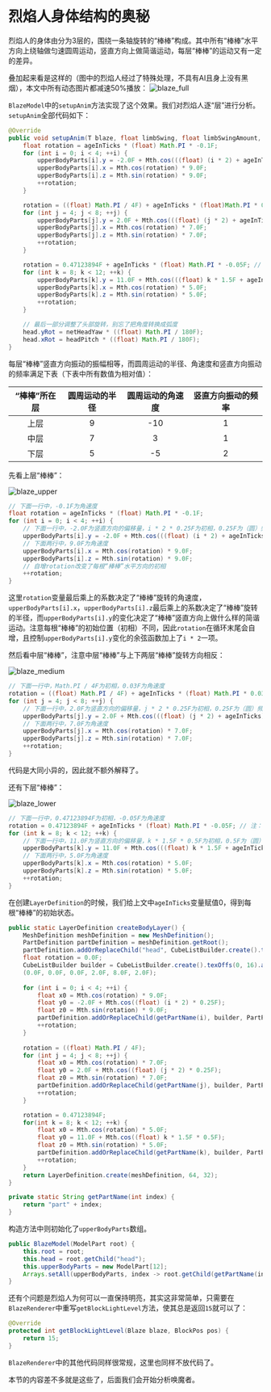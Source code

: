 # 烈焰人身体结构的奥秘

烈焰人的身体由分为3层的，围绕一条轴旋转的“棒棒”构成。其中所有“棒棒”水平方向上绕轴做匀速圆周运动，竖直方向上做简谐运动，每层“棒棒”的运动又有一定的差异。  

叠加起来看是这样的（图中的烈焰人经过了特殊处理，不具有AI且身上没有黑烟），本文中所有动态图片都减速50%播放：
![blaze_full](images/blaze_full.webp)

`BlazeModel`中的`setupAnim`方法实现了这个效果。我们对烈焰人逐“层”进行分析。`setupAnim`全部代码如下：  

```java
@Override
public void setupAnim(T blaze, float limbSwing, float limbSwingAmount, float ageInTicks, float netHeadYaw, float headPitch) {
    float rotation = ageInTicks * (float) Math.PI * -0.1F;
    for (int i = 0; i < 4; ++i) {
        upperBodyParts[i].y = -2.0F + Mth.cos(((float) (i * 2) + ageInTicks) * 0.25F);
        upperBodyParts[i].x = Mth.cos(rotation) * 9.0F;
        upperBodyParts[i].z = Mth.sin(rotation) * 9.0F;
        ++rotation;
    }

    rotation = ((float) Math.PI / 4F) + ageInTicks * (float)Math.PI * 0.03F;
    for (int j = 4; j < 8; ++j) {
        upperBodyParts[j].y = 2.0F + Mth.cos(((float) (j * 2) + ageInTicks) * 0.25F);
        upperBodyParts[j].x = Mth.cos(rotation) * 7.0F;
        upperBodyParts[j].z = Mth.sin(rotation) * 7.0F;
        ++rotation;
    }

    rotation = 0.47123894F + ageInTicks * (float) Math.PI * -0.05F; // 注：0.47123894 = Math.PI * 0.15
    for (int k = 8; k < 12; ++k) {
        upperBodyParts[k].y = 11.0F + Mth.cos(((float) k * 1.5F + ageInTicks) * 0.5F);
        upperBodyParts[k].x = Mth.cos(rotation) * 5.0F;
        upperBodyParts[k].z = Mth.sin(rotation) * 5.0F;
        ++rotation;
    }

    // 最后一部分调整了头部旋转，别忘了把角度转换成弧度
    head.yRot = netHeadYaw * ((float) Math.PI / 180F);
    head.xRot = headPitch * ((float) Math.PI / 180F);
}
```

每层“棒棒”竖直方向振动的振幅相等，而圆周运动的半径、角速度和竖直方向振动的频率满足下表（下表中所有数值为相对值）：

| “棒棒”所在层 | 圆周运动的半径 | 圆周运动的角速度 | 竖直方向振动的频率 |
|:------------:|:--------------:|:----------------:|:------------------:|
|     上层     |        9       |        -10       |          1         |
|     中层     |        7       |         3        |          1         |
|     下层     |        5       |        -5        |          2         |

先看上层“棒棒”：

![blaze_upper](images/blaze_upper.webp)

```java
// 下面一行中，-0.1F为角速度
float rotation = ageInTicks * (float) Math.PI * -0.1F;
for (int i = 0; i < 4; ++i) {
    // 下面一行中，-2.0F为竖直方向的偏移量，i * 2 * 0.25F为初相，0.25F为（圆）频率
    upperBodyParts[i].y = -2.0F + Mth.cos(((float) (i * 2) + ageInTicks) * 0.25F);
    // 下面两行中，9.0F为角速度
    upperBodyParts[i].x = Mth.cos(rotation) * 9.0F;
    upperBodyParts[i].z = Mth.sin(rotation) * 9.0F;
    // 自增rotation改变了每根“棒棒”水平方向的初相
    ++rotation;
}
```
这里`rotation`变量最后乘上的系数决定了“棒棒”旋转的角速度，`upperBodyParts[i].x`，`upperBodyParts[i].z`最后乘上的系数决定了“棒棒”旋转的半径，而`upperBodyParts[i].y`的变化决定了“棒棒”竖直方向上做什么样的简谐运动。注意每根“棒棒”的初始位置（初相）不同，因此`rotation`在循环末尾会自增，且控制`upperBodyParts[i].y`变化的余弦函数加上了`i * 2`一项。  

然后看中层“棒棒”，注意中层“棒棒”与上下两层“棒棒”旋转方向相反：

![blaze_medium](images/blaze_medium.webp)

```java
// 下面一行中，Math.PI / 4F为初相，0.03F为角速度
rotation = ((float) Math.PI / 4F) + ageInTicks * (float) Math.PI * 0.03F;
for (int j = 4; j < 8; ++j) {
    // 下面一行中，2.0F为竖直方向的偏移量，j * 2 * 0.25F为初相，0.25F为（圆）频率
    upperBodyParts[j].y = 2.0F + Mth.cos(((float) (j * 2) + ageInTicks) * 0.25F);
    // 下面两行中，7.0F为角速度
    upperBodyParts[j].x = Mth.cos(rotation) * 7.0F;
    upperBodyParts[j].z = Mth.sin(rotation) * 7.0F;
    ++rotation;
}
```

代码是大同小异的，因此就不额外解释了。  

还有下层“棒棒”：

![blaze_lower](images/blaze_lower.webp)

```java
// 下面一行中，0.47123894F为初相，-0.05F为角速度
rotation = 0.47123894F + ageInTicks * (float) Math.PI * -0.05F; // 注：0.47123894 = Math.PI * 0.15
for (int k = 8; k < 12; ++k) {
    // 下面一行中，11.0F为竖直方向的偏移量，k * 1.5F * 0.5F为初相，0.5F为（圆）频率
    upperBodyParts[k].y = 11.0F + Mth.cos(((float) k * 1.5F + ageInTicks) * 0.5F);
    // 下面两行中，5.0F为角速度
    upperBodyParts[k].x = Mth.cos(rotation) * 5.0F;
    upperBodyParts[k].z = Mth.sin(rotation) * 5.0F;
    ++rotation;
}
```

在创建`LayerDefinition`的时候，我们给上文中`ageInTicks`变量赋值0，得到每根“棒棒”的初始状态。

```java
public static LayerDefinition createBodyLayer() {
    MeshDefinition meshDefinition = new MeshDefinition();
    PartDefinition partDefinition = meshDefinition.getRoot();
    partDefinition.addOrReplaceChild("head", CubeListBuilder.create().texOffs(0, 0).addBox(-4.0F, -4.0F, -4.0F, 8.0F, 8.0F, 8.0F), PartPose.ZERO);
    float rotation = 0.0F;
    CubeListBuilder builder = CubeListBuilder.create().texOffs(0, 16).addBox
    (0.0F, 0.0F, 0.0F, 2.0F, 8.0F, 2.0F);
    
    for (int i = 0; i < 4; ++i) {
        float x0 = Mth.cos(rotation) * 9.0F;
        float y0 = -2.0F + Mth.cos((float) (i * 2) * 0.25F);
        float z0 = Mth.sin(rotation) * 9.0F;
        partDefinition.addOrReplaceChild(getPartName(i), builder, PartPose.offset(x0, y0, z0));
        ++rotation;
    }
    
    rotation = ((float) Math.PI / 4F);
    for (int j = 4; j < 8; ++j) {
        float x0 = Mth.cos(rotation) * 7.0F;
        float y0 = 2.0F + Mth.cos((float) (j * 2) * 0.25F);
        float z0 = Mth.sin(rotation) * 7.0F;
        partDefinition.addOrReplaceChild(getPartName(j), builder, PartPose.offset(x0, y0, z0));
        ++rotation;
    }

    rotation = 0.47123894F;
    for(int k = 8; k < 12; ++k) {
        float x0 = Mth.cos(rotation) * 5.0F;
        float y0 = 11.0F + Mth.cos((float) k * 1.5F * 0.5F);
        float z0 = Mth.sin(rotation) * 5.0F;
        partDefinition.addOrReplaceChild(getPartName(k), builder, PartPose.offset(x0, y0, z0));
        ++rotation;
    }
    return LayerDefinition.create(meshDefinition, 64, 32);
}

private static String getPartName(int index) {
    return "part" + index;
}
```

构造方法中则初始化了`upperBodyParts`数组。  

```java
public BlazeModel(ModelPart root) {
    this.root = root;
    this.head = root.getChild("head");
    this.upperBodyParts = new ModelPart[12];
    Arrays.setAll(upperBodyParts, index -> root.getChild(getPartName(index)));
}
```

还有个问题是烈焰人为何可以一直保持明亮，其实这非常简单，只需要在`BlazeRenderer`中重写`getBlockLightLevel`方法，使其总是返回`15`就可以了：
```java
@Override
protected int getBlockLightLevel(Blaze blaze, BlockPos pos) {
    return 15;
}
```

`BlazeRenderer`中的其他代码同样很常规，这里也同样不放代码了。  

本节的内容差不多就是这些了，后面我们会开始分析唤魔者。
